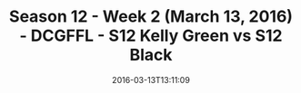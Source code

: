 ---
title: Season 12 - Week 2 (March 13, 2016) - DCGFFL - S12 Kelly Green vs S12 Black
teams-score:
- team: _teams/s12-kelly-green.md
  score: 31
- team: _teams/s12-black.md
  score: 12
mvp: Greg C. (Kelly); Justin P. (Black)
game-ball: Braden B. (Kelly); Scott G. (Black)
season: 12
week: 2
date: '2016-03-13T13:11:09'
pageid: season-12-week-2-march-13-2016-4176-vs-4173
---